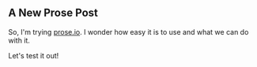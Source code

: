 ## A New Prose Post

So, I'm trying [prose.io](http://prose.io). I wonder how easy it is to use and what we can do with it.

Let's test it out!